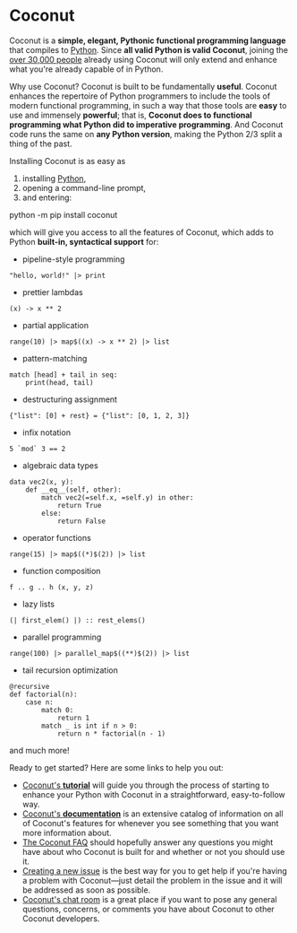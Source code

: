 # Coconut

Coconut is a **simple, elegant, Pythonic functional programming language** that compiles to [Python](https://www.python.org/). Since **all valid Python is valid Coconut**, joining the [over 30,000 people](http://pypi-ranking.info/module/coconut) already using Coconut will only extend and enhance what you're already capable of in Python.

Why use Coconut? Coconut is built to be fundamentally **useful**. Coconut enhances the repertoire of Python programmers to include the tools of modern functional programming, in such a way that those tools are **easy** to use and immensely **powerful**; that is, **Coconut does to functional programming what Python did to imperative programming**. And Coconut code runs the same on **any Python version**, making the Python 2/3 split a thing of the past.

Installing Coconut is as easy as

1. installing [Python](https://www.python.org/downloads/),
2. opening a command-line prompt,
3. and entering:

<div class="code-block">python -m pip install coconut</div>

which will give you access to all the features of Coconut, which adds to Python **built-in, syntactical support** for:
- pipeline-style programming
```coconut
"hello, world!" |> print
```
- prettier lambdas
```coconut
(x) -> x ** 2
```
- partial application
```coconut
range(10) |> map$((x) -> x ** 2) |> list
```
- pattern-matching
```coconut
match [head] + tail in seq:
    print(head, tail)
```
- destructuring assignment
```coconut
{"list": [0] + rest} = {"list": [0, 1, 2, 3]}
```
- infix notation
```coconut
5 `mod` 3 == 2
```
- algebraic data types
```coconut
data vec2(x, y):
    def __eq__(self, other):
        match vec2(=self.x, =self.y) in other:
            return True
        else:
            return False
```
- operator functions
```coconut
range(15) |> map$((*)$(2)) |> list
```
- function composition
```coconut
f .. g .. h (x, y, z)
```
- lazy lists
```coconut
(| first_elem() |) :: rest_elems()
```
- parallel programming
```coconut
range(100) |> parallel_map$((**)$(2)) |> list
```
- tail recursion optimization
```coconut
@recursive
def factorial(n):
    case n:
        match 0:
            return 1
        match _ is int if n > 0:
            return n * factorial(n - 1)
```

and much more!

Ready to get started? Here are some links to help you out:
- [Coconut's **tutorial**](http://coconut.readthedocs.org/en/master/HELP.html) will guide you through the process of starting to enhance your Python with Coconut in a straightforward, easy-to-follow way.
- [Coconut's **documentation**](http://coconut.readthedocs.org/en/master/DOCS.html) is an extensive catalog of information on all of Coconut's features for whenever you see something that you want more information about.
- [The Coconut FAQ](http://coconut.readthedocs.org/en/master/FAQ.html) should hopefully answer any questions you might have about who Coconut is built for and whether or not you should use it.
- [Creating a new issue](https://github.com/evhub/coconut/issues/new) is the best way for you to get help if you're having a problem with Coconut—just detail the problem in the issue and it will be addressed as soon as possible.
- [Coconut's chat room](https://gitter.im/evhub/coconut) is a great place if you want to pose any general questions, concerns, or comments you have about Coconut to other Coconut developers.
